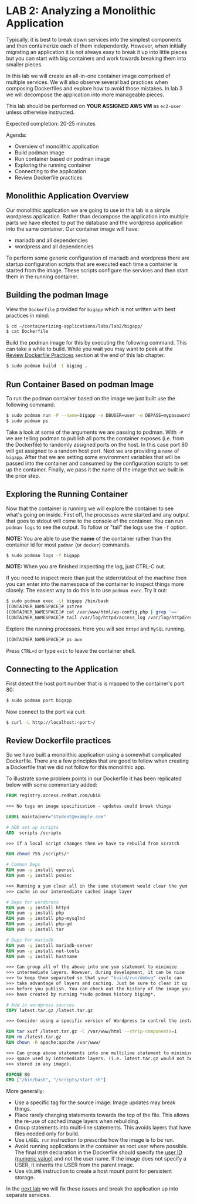# LAB 2: Analyzing a Monolithic Application

Typically, it is best to break down services into the simplest components and then containerize each of them independently. However, when initially migrating an application it is not always easy to break it up into little pieces but you can start with big containers and work towards breaking them into smaller pieces.

In this lab we will create an all-in-one container image comprised of multiple services. We will also observe several bad practices when composing Dockerfiles and explore how to avoid those mistakes. In lab 3 we will decompose the application into more manageable pieces.

This lab should be performed on **YOUR ASSIGNED AWS VM** as `ec2-user` unless otherwise instructed.

Expected completion: 20-25 minutes

Agenda:

* Overview of monolithic application
* Build podman image
* Run container based on podman image
* Exploring the running container
* Connecting to the application
* Review Dockerfile practices

## Monolithic Application Overview

Our monolithic application we are going to use in this lab is a simple wordpress application. Rather than decompose the application into multiple parts we have elected to put the database and the wordpress application into the same container. Our container image will have:

* mariadb and all dependencies
* wordpress and all dependencies

To perform some generic configuration of mariadb and wordpress there are startup configuration scripts that are executed each time a container is started from the image. These scripts configure the services and then start them in the running container.

## Building the podman Image

View the `Dockerfile` provided for `bigapp` which is not written with best practices in mind:
```bash
$ cd ~/containerizing-applications/labs/lab2/bigapp/
$ cat Dockerfile
```

Build the podman image for this by executing the following command. This can take a while to build. While you wait you may want to peek at the [Review Dockerfile Practices](#review-dockerfile-practices) section at the end of this lab chapter.
```bash
$ sudo podman build -t bigimg .
```

## Run Container Based on podman Image

To run the podman container based on the image we just built use the following command:
```bash
$ sudo podman run -P --name=bigapp -e DBUSER=user -e DBPASS=mypassword -e DBNAME=mydb -d bigimg
$ sudo podman ps
```

Take a look at some of the arguments we are passing to podman. With `-P` we are telling podman to publish all ports the container exposes (i.e. from the Dockerfile) to randomly assigned ports on the host. In this case port 80 will get assigned to a random host port. Next we are providing a ```name``` of ```bigapp```. After that we are setting some environment variables that will be passed into the container and consumed by the configuration scripts to set up the container. Finally, we pass it the name of the image that we built in the prior step.

## Exploring the Running Container

Now that the container is running we will explore the container to see what's going on inside. First off, the processes were started and any output that goes to stdout will come to the console of the container. You can run `podman logs` to see the output. To follow 
or "tail" the logs use the `-f` option.

**__NOTE:__** You are able to use the **name** of the container rather than the container id for most `podman` (or `docker`) commands.
```bash
$ sudo podman logs -f bigapp
```

**__NOTE:__** When you are finished inspecting the log, just CTRL-C out.

If you need to inspect more than just the stderr/stdout of the machine then you can enter into the namespace of the container to inspect things more closely. The easiest way to do this is to use `podman exec`. Try it out:
```bash
$ sudo podman exec -it bigapp /bin/bash
[CONTAINER_NAMESPACE]# pstree
[CONTAINER_NAMESPACE]# cat /var/www/html/wp-config.php | grep '=='
[CONTAINER_NAMESPACE]# tail /var/log/httpd/access_log /var/log/httpd/error_log /var/log/mariadb/mariadb.log
```

Explore the running processes.  Here you will see `httpd` and `MySQL` running.

```bash
[CONTAINER_NAMESPACE]# ps aux
```

Press `CTRL+d` or type `exit` to leave the container shell.

## Connecting to the Application

First detect the host port number that is is mapped to the container's port 80:
```bash
$ sudo podman port bigapp
```

Now connect to the port via curl:
```bash
$ curl -L http://localhost:<port>/
```

## Review Dockerfile practices

So we have built a monolithic application using a somewhat complicated Dockerfile. There are a few principles that are good to follow when creating a Dockerfile that we did not follow for this monolithic app.

To illustrate some problem points in our Dockerfile it has been replicated below with some commentary added:
```dockerfile
FROM registry.access.redhat.com/ubi8

>>> No tags on image specification - updates could break things

LABEL maintainer="student@example.com"

# ADD set up scripts
ADD  scripts /scripts

>>> If a local script changes then we have to rebuild from scratch

RUN chmod 755 /scripts/*

# Common Deps
RUN yum -y install openssl
RUN yum -y install psmisc

>>> Running a yum clean all in the same statement would clear the yum
>>> cache in our intermediate cached image layer

# Deps for wordpress
RUN yum -y install httpd
RUN yum -y install php
RUN yum -y install php-mysqlnd
RUN yum -y install php-gd
RUN yum -y install tar

# Deps for mariadb
RUN yum -y install mariadb-server
RUN yum -y install net-tools
RUN yum -y install hostname

>>> Can group all of the above into one yum statement to minimize 
>>> intermediate layers. However, during development, it can be nice 
>>> to keep them separated so that your "build/run/debug" cycle can 
>>> take advantage of layers and caching. Just be sure to clean it up
>>> before you publish. You can check out the history of the image you
>>> have created by running *sudo podman history bigimg*.

# Add in wordpress sources 
COPY latest.tar.gz /latest.tar.gz

>>> Consider using a specific version of Wordpress to control the installed version

RUN tar xvzf /latest.tar.gz -C /var/www/html --strip-components=1 
RUN rm /latest.tar.gz
RUN chown -R apache:apache /var/www/

>>> Can group above statements into one multiline statement to minimize 
>>> space used by intermediate layers. (i.e. latest.tar.gz would not be 
>>> stored in any image).

EXPOSE 80
CMD ["/bin/bash", "/scripts/start.sh"]
```

More generally:

* Use a specific tag for the source image. Image updates may break things.
* Place rarely changing statements towards the top of the file. This allows the re-use of cached image layers when rebuilding.
* Group statements into multi-line statements. This avoids layers that have files needed only for build.
* Use `LABEL run` instruction to prescribe how the image is to be run.
* Avoid running applications in the container as root user where possible. The final `USER` declaration in the Dockerfile should specify the [user ID (numeric value)](https://docs.openshift.com/container-platform/latest/creating_images/guidelines.html#openshift-specific-guidelines) and not the user name. If the image does not specify a USER, it inherits the USER from the parent image.
* Use `VOLUME` instruction to create a host mount point for persistent storage.

In the [next lab](../lab3/chapter3.md) we will fix these issues and break the application up into separate services.
